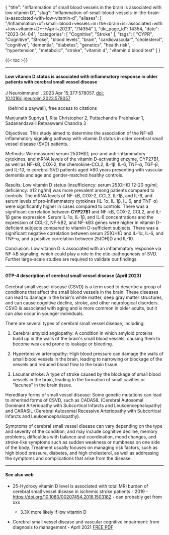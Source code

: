 {
    "title": "Inflammation of small blood vessels in the brain is associated with low vitamin D",
    "slug": "inflammation-of-small-blood-vessels-in-the-brain-is-associated-with-low-vitamin-d",
    "aliases": [
        "/Inflammation+of+small+blood+vessels+in+the+brain+is+associated+with+low+vitamin+D+-+April+2023",
        "/14354"
    ],
    "tiki_page_id": 14354,
    "date": "2023-04-04",
    "categories": [
        "Cognitive",
        "Stroke"
    ],
    "tags": [
        "CYPR",
        "Cognitive",
        "Stroke",
        "blood levels",
        "brain",
        "cardiovascular",
        "cholesterol",
        "cognitive",
        "dementia",
        "diabetes",
        "genetics",
        "health risk",
        "hypertension",
        "metabolic",
        "stroke",
        "vitamin d",
        "vitamin d blood test"
    ]
}


{{< toc >}} 

---

#### Low vitamin D status is associated with inflammatory response in older patients with cerebral small vessel disease

J Neuroimmunol . 2023 Apr 15;377:578057. [doi: 10.1016/j.jneuroim.2023.578057](https://doi.org/10.1016/j.jneuroim.2023.578057) 

&nbsp; (behind a paywall), free access to citations

Manjunath Supriya 1, Rita Christopher 2, Puttachandra Prabhakar 1, Sadanandavalli Retnaswami Chandra 3

Objectives: This study aimed to determine the association of the NF-κB inflammatory signaling pathway with vitamin D status in older cerebral small vessel disease (SVD) patients.

Methods: We measured serum 25(OH)D, pro-and anti-inflammatory cytokines, and mRNA levels of the vitamin D-activating enzyme, CYP27B1, as well as NF-kB, COX-2, the chemokine-CCL2, IL-1β, IL-6, TNF-α, TGF-β, and IL-10, in cerebral SVD patients aged ≥60 years presenting with vascular dementia and age and gender-matched healthy controls.

Results: Low vitamin D status (insufficiency: serum 25(OH)D 12-20 ng/ml; deficiency: ≤12 ng/ml) was more prevalent among patients compared to controls. The mRNA levels of NF-kB, COX-2, CCL2, IL-1β, and IL-6, and serum levels of pro-inflammatory cytokines (IL-1α, IL-1β, IL-6, and TNF-α) were significantly higher in cases compared to controls. There was a significant correlation between  **CYP27B1**  and NF-kB, COX-2, CCL2, and IL-1β gene expression. Serum IL-1α, IL-1β, and IL-6 concentrations and the expression of CCL-2, NF-kB2, and NF-kB3 genes were higher in vitamin D-deficient subjects compared to vitamin D-sufficient subjects. There was a significant negative correlation between serum 25(OH)D and IL-1α, IL-6, and TNF-α, and a positive correlation between 25(OH)D and IL-10.

Conclusion: Low vitamin D is associated with an inflammatory response via NF-kB signaling, which could play a role in the etio-pathogenesis of SVD. Further large-scale studies are required to validate our findings.

---

#### GTP-4 description of cerebral small vessel disease (April 2023)

Cerebral small vessel disease (CSVD) is a term used to describe a group of conditions that affect the small blood vessels in the brain. These diseases can lead to damage in the brain's white matter, deep gray matter structures, and can cause cognitive decline, stroke, and other neurological disorders. CSVD is associated with aging and is more common in older adults, but it can also occur in younger individuals.

There are several types of cerebral small vessel disease, including:

1. Cerebral amyloid angiopathy: A condition in which amyloid proteins build up in the walls of the brain's small blood vessels, causing them to become weak and prone to leakage or bleeding.

1. Hypertensive arteriopathy: High blood pressure can damage the walls of small blood vessels in the brain, leading to narrowing or blockage of the vessels and reduced blood flow to the brain tissue.

1. Lacunar stroke: A type of stroke caused by the blockage of small blood vessels in the brain, leading to the formation of small cavities or "lacunes" in the brain tissue.

Hereditary forms of small vessel disease: Some genetic mutations can lead to inherited forms of CSVD, such as CADASIL (Cerebral Autosomal Dominant Arteriopathy with Subcortical Infarcts and Leukoencephalopathy) and CARASIL (Cerebral Autosomal Recessive Arteriopathy with Subcortical Infarcts and Leukoencephalopathy).

Symptoms of cerebral small vessel disease can vary depending on the type and severity of the condition, and may include cognitive decline, memory problems, difficulties with balance and coordination, mood changes, and stroke-like symptoms such as sudden weakness or numbness on one side of the body. Treatment usually focuses on managing risk factors, such as high blood pressure, diabetes, and high cholesterol, as well as addressing the symptoms and complications that arise from the disease.

---

#### See also web

* 25-Hydroxy vitamin D level is associated with total MRI burden of cerebral small vessel disease in ischemic stroke patients - 2019 - https://doi.org/10.1080/00207454.2018.1503182 - can probably get from xxx

   * 3.3X more likely if low vitamin D

* Cerebral small vessel disease and vascular cognitive impairment: from diagnosis to management - April 2021 [FREE PDF](10.1097/WCO.0000000000000913)